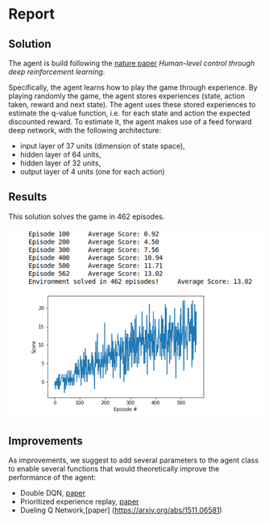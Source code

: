 # Report

## Solution

The agent is build following the [nature paper](https://web.stanford.edu/class/psych209/Readings/MnihEtAlHassibis15NatureControlDeepRL.pdf) *Human-level control through deep reinforcement learning*. 

Specifically, the agent learns how to play the game through experience. By playing randomly the game, the agent stores experiences (state, action taken, reward and next state). The agent uses these stored experiences to estimate the q-value function, i.e. for each state and action the expected discounted reward. To estimate it, the agent makes use of a feed forward deep network, with the following architecture: 
* input layer of 37 units (dimension of state space),
* hidden layer of 64 units,
* hidden layer of 32 units,
* output layer of 4 units (one for each action)

## Results

This solution solves the game in 462 episodes.

![alt text](https://github.com/pablobd/bananas/blob/master/bananas_result.png)


## Improvements

As improvements, we suggest to add several parameters to the agent class to enable several functions that would theoretically improve the performance of the agent:
* Double DQN, [paper](https://arxiv.org/abs/1509.06461)
* Prioritized experience replay, [paper](https://arxiv.org/abs/1511.05952)
* Dueling Q Network,[paper] (https://arxiv.org/abs/1511.06581)
